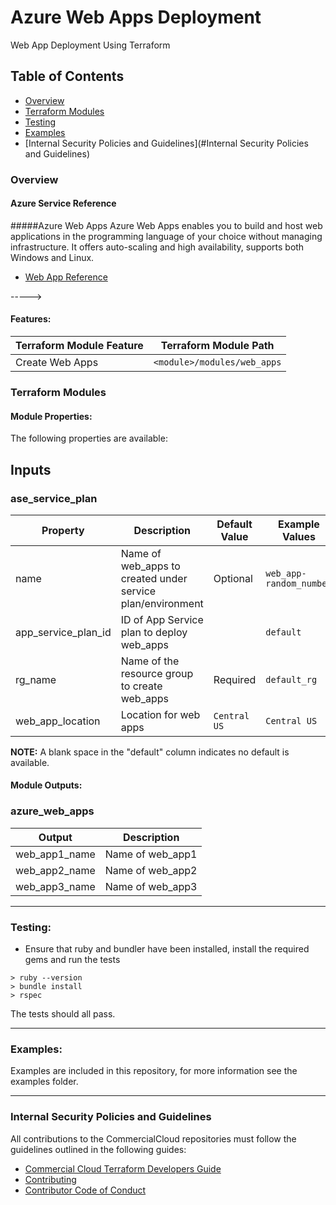 # Azure Web Apps Deployment

Web App Deployment Using Terraform

## Table of Contents

- [Overview](#overview)
- [Terraform Modules](#terraform-modules)
- [Testing](#testing)
- [Examples](#examples)
- [Internal Security Policies and Guidelines](#Internal Security Policies and Guidelines)

### Overview

#### Azure Service Reference

#####Azure Web Apps
Azure Web Apps enables you to build and host web applications in the programming language of your choice without managing infrastructure. It offers auto-scaling and high availability, supports both Windows and Linux.
* [Web App Reference](https://docs.microsoft.com/en-us/azure/app-service/app-service-web-overview)


----->
#### Features:

|Terraform Module Feature|Terraform Module Path|
|--------------------------------|----------------|
|Create Web Apps|`<module>/modules/web_apps`|

### Terraform Modules

#### Module Properties:
The following properties are available:

## Inputs
### ase_service_plan
|Property| Description| Default Value|Example Values|
|---|---|---|---|
|name|Name of web_apps to created under service plan/environment|Optional|`web_app-random_number`|
|app_service_plan_id|ID of App Service plan to deploy web_apps||`default`|
|rg_name|Name of the resource group to create web_apps|Required|`default_rg`|
|web_app_location|Location for web apps|`Central US`|`Central US`|

**NOTE:** A blank space in the "default" column indicates no default is available. 

<!--
#### Module Structure:

The module structure has been updated to reflect HashiCorp's latest recommendation. This includes moving Terraform files to the root directory of the module. Nested modules are placed under the ```modules/``` subdirectory as shown above for `feature1`. Learn more [here](https://www.terraform.io/docs/modules/create.html).
-->

#### Module Outputs:

### azure_web_apps
|Output|Description|
|------------|-------------------|
|web_app1_name|Name of web_app1|
|web_app2_name|Name of web_app2|
|web_app3_name|Name of web_app3|


---

### Testing:

* Ensure that ruby and bundler have been installed, install the required gems and run the tests
```
> ruby --version
> bundle install
> rspec
```

The tests should all pass.

---

### Examples:

Examples are included in this repository, for more information see the examples folder.

---


### Internal Security Policies and Guidelines

All contributions to the CommercialCloud repositories must follow the guidelines outlined in the following guides:
* [Commercial Cloud Terraform Developers Guide](https://github.optum.com/CommercialCloud-EAC/welcome/tree/master/DEVELOPER_GUIDE.md)
* [Contributing](https://github.optum.com/CommercialCloud-EAC/welcome/tree/master/CONTRIBUTING.md)
* [Contributor Code of Conduct](https://github.optum.com/CommercialCloud-EAC/welcome/tree/master/CODE_OF_CONDUCT.md)
